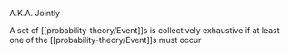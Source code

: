 A.K.A. Jointly

A set of [[probability-theory/Event]]s is collectively exhaustive if at least one of the [[probability-theory/Event]]s must occur